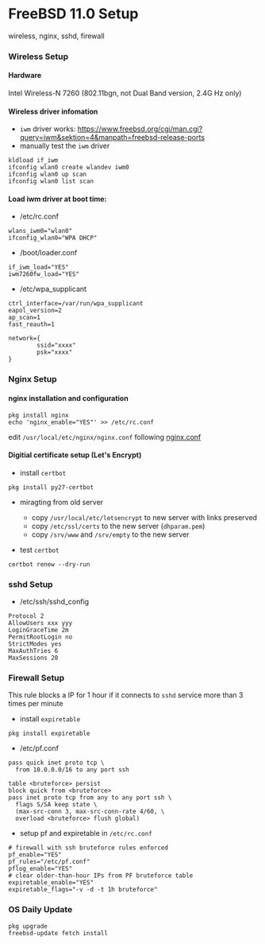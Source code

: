 FreeBSD 11.0 Setup
====

wireless, nginx, sshd, firewall

### Wireless Setup

#### Hardware

Intel Wireless-N 7260 (802.11bgn, not Dual Band version, 2.4G Hz only)

#### Wireless driver infomation

- `iwm` driver works: https://www.freebsd.org/cgi/man.cgi?query=iwm&sektion=4&manpath=freebsd-release-ports
- manually test the `iwm` driver
```
kldload if_iwm
ifconfig wlan0 create wlandev iwm0
ifconfig wlan0 up scan
ifconfig wlan0 list scan
```

#### Load iwm driver at boot time:
- /etc/rc.conf
```
wlans_iwm0="wlan0"
ifconfig_wlan0="WPA DHCP"
```
- /boot/loader.conf
```
if_iwm_load="YES"
iwm7260fw_load="YES"
```
- /etc/wpa_supplicant
```
ctrl_interface=/var/run/wpa_supplicant
eapol_version=2
ap_scan=1
fast_reauth=1

network={
        ssid="xxxx"
        psk="xxxx"
}
```

### Nginx Setup

#### nginx installation and configuration

```
pkg install nginx
echo 'nginx_enable="YES"' >> /etc/rc.conf
```
edit `/usr/local/etc/nginx/nginx.conf` following [nginx.conf](https://github.com/subbyte/configurations/blob/master/freebsd/nginx/nginx.conf)

#### Digitial certificate setup (Let's Encrypt)
- install `certbot`
```
pkg install py27-certbot
```

- miragting from old server
  - copy `/usr/local/etc/letsencrypt` to new server with links preserved
  - copy `/etc/ssl/certs` to the new server (`dhparam.pem`)
  - copy `/srv/www` and `/srv/empty` to the new server

- test `certbot`
```
certbot renew --dry-run
```

### sshd Setup
- /etc/ssh/sshd_config
```
Protocol 2
AllowUsers xxx yyy
LoginGraceTime 2m
PermitRootLogin no
StrictModes yes
MaxAuthTries 6
MaxSessions 20
```

### Firewall Setup
This rule blocks a IP for 1 hour if it connects to `sshd` service more than 3 times per minute
- install `expiretable`
```
pkg install expiretable
```
- /etc/pf.conf
```
pass quick inet proto tcp \
  from 10.0.0.0/16 to any port ssh

table <bruteforce> persist
block quick from <bruteforce>
pass inet proto tcp from any to any port ssh \
  flags S/SA keep state \
  (max-src-conn 3, max-src-conn-rate 4/60, \
  overload <bruteforce> flush global)
```
- setup pf and expiretable in `/etc/rc.conf`
```
# firewall with ssh bruteforce rules enforced
pf_enable="YES"
pf_rules="/etc/pf.conf"
pflog_enable="YES"
# clear older-than-hour IPs from PF bruteforce table
expiretable_enable="YES"
expiretable_flags="-v -d -t 1h bruteforce"
```

### OS Daily Update
```
pkg upgrade
freebsd-update fetch install
```
